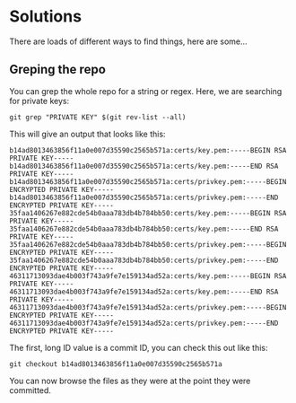 # Solutions

There are loads of different ways to find things, here are some...

## Greping the repo

You can grep the whole repo for a string or regex. Here, we are searching for private keys:

```
git grep "PRIVATE KEY" $(git rev-list --all)
```

This will give an output that looks like this:

```
b14ad8013463856f11a0e007d35590c2565b571a:certs/key.pem:-----BEGIN RSA PRIVATE KEY-----
b14ad8013463856f11a0e007d35590c2565b571a:certs/key.pem:-----END RSA PRIVATE KEY-----
b14ad8013463856f11a0e007d35590c2565b571a:certs/privkey.pem:-----BEGIN ENCRYPTED PRIVATE KEY-----
b14ad8013463856f11a0e007d35590c2565b571a:certs/privkey.pem:-----END ENCRYPTED PRIVATE KEY-----
35faa1406267e882cde54b0aaa783db4b784bb50:certs/key.pem:-----BEGIN RSA PRIVATE KEY-----
35faa1406267e882cde54b0aaa783db4b784bb50:certs/key.pem:-----END RSA PRIVATE KEY-----
35faa1406267e882cde54b0aaa783db4b784bb50:certs/privkey.pem:-----BEGIN ENCRYPTED PRIVATE KEY-----
35faa1406267e882cde54b0aaa783db4b784bb50:certs/privkey.pem:-----END ENCRYPTED PRIVATE KEY-----
46311713093dae4b003f743a9fe7e159134ad52a:certs/key.pem:-----BEGIN RSA PRIVATE KEY-----
46311713093dae4b003f743a9fe7e159134ad52a:certs/key.pem:-----END RSA PRIVATE KEY-----
46311713093dae4b003f743a9fe7e159134ad52a:certs/privkey.pem:-----BEGIN ENCRYPTED PRIVATE KEY-----
46311713093dae4b003f743a9fe7e159134ad52a:certs/privkey.pem:-----END ENCRYPTED PRIVATE KEY-----
```

The first, long ID value is a commit ID, you can check this out like this:

```
git checkout b14ad8013463856f11a0e007d35590c2565b571a
```

You can now browse the files as they were at the point they were committed.

